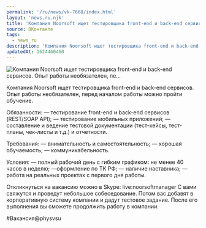 ```yaml
---
permalink: '/ru/news/vk-7668/index.html'
layout: 'news.ru.njk'
title: 'Компания Noorsoft ищет тестировщика front-end и back-end сервисов. Опыт работы необязателен, пе…'
source: ВКонтакте
tags:
  - news_ru
description: 'Компания Noorsoft ищет тестировщика front-end и back-end сервисов. Опыт работы необязателен, пе…'
updatedAt: 1624460460
---
```

![Компания Noorsoft ищет тестировщика front-end и back-end сервисов. Опыт работы необязателен, пе…](https://sun9-41.userapi.com/sun9-57/impg/PyDHug5C19v1RyaYz1JOGx_sj8EVLpiJrTFHyw/cF5doooploc.jpg?size=1280x853&quality=96&sign=ae442c18ef04c7872db61cc9f37e2990&c_uniq_tag=oGc5qzFyG-hsdTAk4HjownuKOE870YDGmYO244IMXic&type=album)

Компания Noorsoft ищет тестировщика front-end и back-end сервисов. Опыт работы необязателен, перед началом работы можно пройти обучение.

Обязанности:
— тестирование front-end и back-end сервисов (REST/SOAP API);
— тестирование мобильных приложений;
— составление и ведение тестовой документации (тест-кейсы, тест-планы, чек-листы и т.д.) и отчетности.

Требования:
— внимательность и самостоятельность;
— хорошая обучаемость;
— коммуникабельность.

Условия:
— полный рабочий день с гибким графиком: не менее 40 часов в неделю;
—оформление по ТК РФ;
— наличие наставника;
— работа на реальных проектах с первого дня работы.

Откликнуться на вакансию можно в Skype: live:noorsoftmanager
С вами свяжутся и проведут небольшое собеседование. Потом вас добавят в корпоративную систему компании и дадут тестовое задание. После его выполнения вы сможете продолжить работу в компании.

#Вакансия@physvsu
